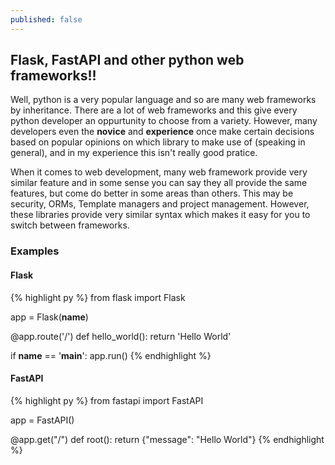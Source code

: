 ```yaml
---
published: false
---
```

## Flask, FastAPI and other python web frameworks!!

Well, python is a very popular language and so are many web frameworks by inheritance. There are a lot of web frameworks and this give every python developer an oppurtunity to choose from a variety. However, many developers even the **novice** and **experience** once make certain decisions based on popular opinions on which library to make use of (speaking in general), and in my experience this isn't really good pratice.

When it comes to web development, many web framework provide very similar feature and in some sense you can say they all provide the same features, but come do better in some areas than others. This may be security, ORMs, Template managers and project management. However, these libraries provide very similar syntax which makes it easy for you to switch between frameworks.

### Examples

#### Flask

{% highlight py %}
from flask import Flask
 
app = Flask(__name__)
  
@app.route('/')
def hello_world():
    return 'Hello World'
  
if __name__ == '__main__':
    app.run()
{% endhighlight %}

#### FastAPI

{% highlight py %}
from fastapi import FastAPI

app = FastAPI()

@app.get("/")
def root():
    return {"message": "Hello World"}
{% endhighlight %}